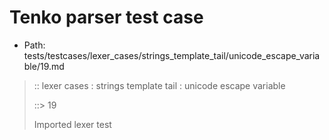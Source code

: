 # Tenko parser test case

- Path: tests/testcases/lexer_cases/strings_template_tail/unicode_escape_variable/19.md

> :: lexer cases : strings template tail : unicode escape variable
>
> ::> 19
>
> Imported lexer test
>
> <template tail> incomplete long unicode escapes in unclosed string

## FAIL

## Input

`````js
`${"-->"}\u{a
`````

## Output

_Note: the whole output block is auto-generated. Manual changes will be overwritten!_

Below follow outputs in four parsing modes: sloppy mode, strict mode script goal, module goal, web compat mode (always sloppy).

Note that the output parts are auto-generated by the test runner to reflect actual result.

### Sloppy mode

Parsed with script goal and as if the code did not start with strict mode header.

`````
throws: Lexer error!
    Unclosed template literal

`${"-->"}\u{a
        ^------- error
`````

### Strict mode

Parsed with script goal but as if it was starting with `"use strict"` at the top.

_Output same as sloppy mode._

### Module goal

Parsed with the module goal.

_Output same as sloppy mode._

### Web compat mode

Parsed in sloppy script mode but with the web compat flag enabled.

_Output same as sloppy mode._
